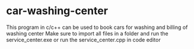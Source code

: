 # car-washing-center
This program in c/c++ can be used to book cars for washing and billing of washing center
Make sure to import all files in a folder and run the service_center.exe or run the service_center.cpp in code editor
